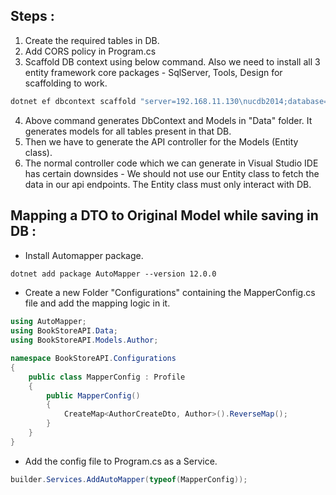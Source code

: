 ## Steps :

1. Create the required tables in DB.
2. Add CORS policy in Program.cs
3. Scaffold DB context using below command. Also we need to install all 3 entity framework core packages - SqlServer, Tools, Design for scaffolding to work.

```js
dotnet ef dbcontext scaffold "server=192.168.11.130\nucdb2014;database=Nikhil;user id=sa;password=nuc1234$" Microsoft.EntityFrameworkCore.SqlServer --context-dir Data --output-dir Data
```

4. Above command generates DbContext and Models in "Data" folder. It generates models for all tables present in that DB.
5. Then we have to generate the API controller for the Models (Entity class).
6. The normal controller code which we can generate in Visual Studio IDE has certain downsides - We should not use our Entity class to fetch the data in our api endpoints. The Entity class must only interact with DB.

## Mapping a DTO to Original Model while saving in DB :

- Install Automapper package.

```html
dotnet add package AutoMapper --version 12.0.0
```
- Create a new Folder "Configurations" containing the MapperConfig.cs file and add the mapping logic in it.

```csharp
using AutoMapper;
using BookStoreAPI.Data;
using BookStoreAPI.Models.Author;

namespace BookStoreAPI.Configurations
{
    public class MapperConfig : Profile
    {
        public MapperConfig()
        {
            CreateMap<AuthorCreateDto, Author>().ReverseMap();
        }
    }
}
```
- Add the config file to Program.cs as a Service.

```csharp
builder.Services.AddAutoMapper(typeof(MapperConfig));
```















